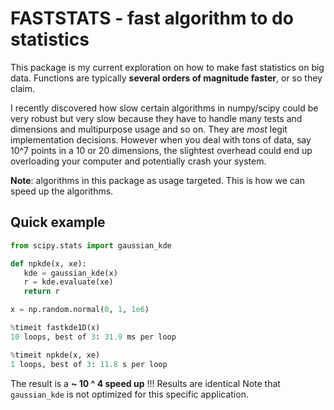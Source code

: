 FASTSTATS - fast algorithm to do statistics
===========================================


This package is my current exploration on how to make fast statistics on big
data.  Functions are typically **several orders of magnitude faster**, or so
they claim.


I recently discovered how slow certain algorithms in numpy/scipy could be very
robust but very slow because they have to handle many tests and dimensions and
multipurpose usage and so on. They are _most_ legit implementation decisions.
However when you deal with tons of data, say 10^7 points in a 10 or 20
dimensions, the slightest overhead could end up overloading your computer and
potentially crash your system.

**Note**: algorithms in this package as usage targeted. This is how we can speed
up the algorithms.

Quick example
-------------

```python
from scipy.stats import gaussian_kde

def npkde(x, xe):
   kde = gaussian_kde(x)
   r = kde.evaluate(xe)
   return r

x = np.random.normal(0, 1, 1e6)

%timeit fastkde1D(x)
10 loops, best of 3: 31.9 ms per loop

%timeit npkde(x, xe)
1 loops, best of 3: 11.8 s per loop
```

The result is a **~ 10 ^ 4 speed up** !!! Results are identical
Note that ``gaussian_kde`` is not optimized for this specific application. 

